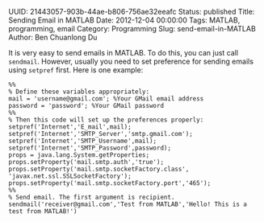 UUID: 21443057-903b-44ae-b806-756ae32eeafc
Status: published
Title: Sending Email in MATLAB
Date: 2012-12-04 00:00:00
Tags: MATLAB, programming, email
Category: Programming
Slug: send-email-in-MATLAB
Author: Ben Chuanlong Du


It is very easy to send emails in MATLAB. 
To do this, you can just call `sendmail`. 
However, 
usually you need to set preference for sending emails using `setpref` first. 
Here is one example:

    %%
    % Define these variables appropriately:
    mail = 'username@gmail.com'; %Your GMail email address
    password = 'password'; %Your GMail password
    %%
    % Then this code will set up the preferences properly:
    setpref('Internet','E_mail',mail);
    setpref('Internet','SMTP_Server','smtp.gmail.com');
    setpref('Internet','SMTP_Username',mail);
    setpref('Internet','SMTP_Password',password);
    props = java.lang.System.getProperties;
    props.setProperty('mail.smtp.auth','true');
    props.setProperty('mail.smtp.socketFactory.class', 'javax.net.ssl.SSLSocketFactory');
    props.setProperty('mail.smtp.socketFactory.port','465');
    %%
    % Send email. The first argument is recipient.
    sendmail('receiver@gmail.com','Test from MATLAB','Hello! This is a test from MATLAB!')
            
